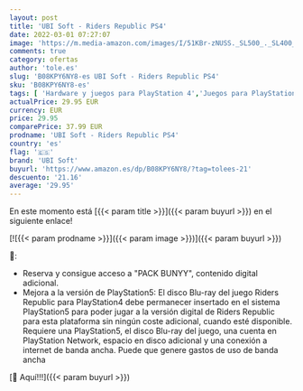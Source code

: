 ```yaml
---
layout: post
title: 'UBI Soft - Riders Republic PS4'
date: 2022-03-01 07:27:07
image: 'https://m.media-amazon.com/images/I/51KBr-zNUSS._SL500_._SL400_.jpg'
comments: true
category: ofertas
author: 'tole.es'
slug: 'B08KPY6NY8-es UBI Soft - Riders Republic PS4'
sku: 'B08KPY6NY8-es'
tags: [ 'Hardware y juegos para PlayStation 4','Juegos para PlayStation 4','Videojuegos','ps4','ubi soft', ]
actualPrice: 29.95 EUR
currency: EUR
price: 29.95
comparePrice: 37.99 EUR
prodname: 'UBI Soft - Riders Republic PS4'
country: 'es'
flag: '🇪🇸'
brand: 'UBI Soft'
buyurl: 'https://www.amazon.es/dp/B08KPY6NY8/?tag=tolees-21'
descuento: '21.16'
average: '29.95'
---
```


En este momento está [{{< param title >}}]({{< param buyurl >}}) en el siguiente enlace!

[![{{< param prodname >}}]({{< param image >}})]({{< param buyurl >}})

🔎:

- Reserva y consigue acceso a "PACK BUNYY", contenido digital adicional.
- Mejora a la versión de PlayStation5: El disco Blu-ray del juego Riders Republic para PlayStation4 debe permanecer insertado en el sistema PlayStation5 para poder jugar a la versión digital de Riders Republic para esta plataforma sin ningún coste adicional, cuando esté disponible. Requiere una PlayStation5, el disco Blu-ray del juego, una cuenta en PlayStation Network, espacio en disco adicional y una conexión a internet de banda ancha. Puede que genere gastos de uso de banda ancha

[🛒 Aquí!!!]({{< param buyurl >}})
